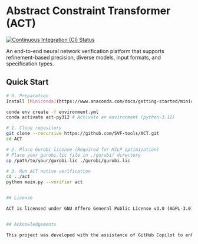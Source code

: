 # Abstract Constraint Transformer (ACT)

[![Continuous Integration (CI) Status](https://github.com/doctormeeee/Abstract-Constraint-Transformer/actions/workflows/ci.yml/badge.svg)](https://github.com/doctormeeee/Abstract-Constraint-Transformer/actions/workflows/ci.yml)

An end-to-end neural network verification platform that supports refinement-based precision, diverse models, input formats, and specification types.

## Quick Start

```bash
# 0. Preparation
Install [Miniconda](https://www.anaconda.com/docs/getting-started/miniconda/install#quickstart-install-instructions)

conda env create -f environment.yml
conda activate act-py312 # Activate an environment (python-3.12)

# 1. Clone repository
git clone --recursive https://github.com/SVF-tools/ACT.git
cd ACT

# 2. Place Gurobi license (Required for MILP optimization)
# Place your gurobi.lic file in ./gurobi/ directory
cp /path/to/your/gurobi.lic ./gurobi/gurobi.lic

# 3. Run ACT native verification
cd ../act
python main.py --verifier act


## License

ACT is licensed under GNU Affero General Public License v3.0 (AGPL-3.0).


## Acknowledgements

This project was developed with the assistance of GitHub Copilot to enhance code readability and efficiency. AI-generated suggestions were reviewed and tested by the contributors before inclusion.